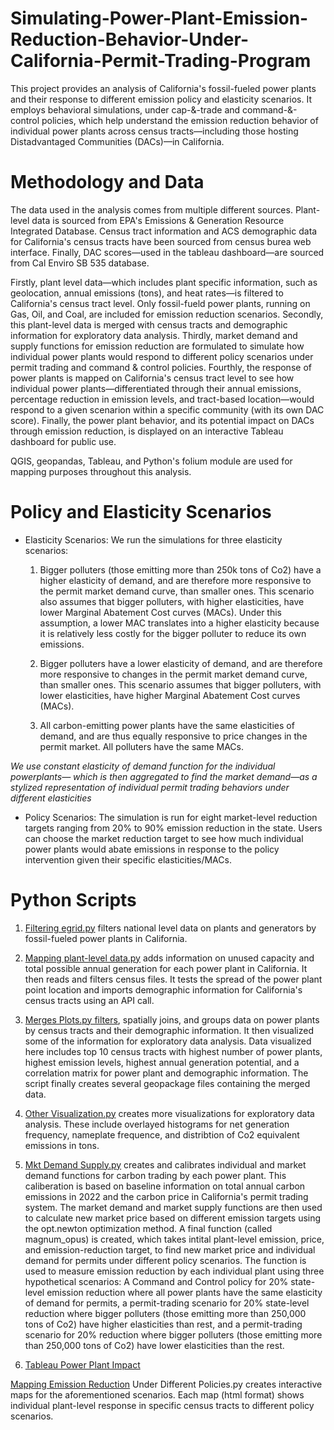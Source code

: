 # Simulating-Power-Plant-Emission-Reduction-Behavior-Under-California-Permit-Trading-Program
This project provides an analysis of California's fossil-fueled power plants and their response to different emission policy and elasticity scenarios. It employs behavioral simulations, under cap-&-trade and command-&-control policies, which help understand the emission reduction behavior of individual power plants across census tracts—including those hosting Distadvantaged Communities (DACs)—in California.

# Methodology and Data

The data used in the analysis comes from multiple different sources. Plant-level data is sourced from EPA's Emissions & Generation Resource Integrated Database. Census tract information and ACS demographic data for California's census tracts have been sourced from census burea web interface. Finally, DAC scores—used in the tableau dashboard—are sourced from Cal Enviro SB 535 database. 

Firstly, plant level data—which includes plant specific information, such as geolocation, annual emissions (tons), and heat rates—is filtered to California's census tract level. Only fossil-fueld power plants, running on Gas, Oil, and Coal, are included for emission reduction scenarios. Secondly, this plant-level data is merged with census tracts and demographic information for exploratory data analysis. Thirdly, market demand and supply functions for emission reduction are formulated to simulate how individual power plants would respond to different policy scenarios under permit trading and command & control policies. Fourthly, the response of power plants is mapped on California's census tract level to see how individual power plants—differentiated through their annual emissions, percentage reduction in emission levels, and tract-based location—would respond to a given scenarion within a specific community (with its own DAC score). Finally, the power plant behavior, and its potential impact on DACs through emission reduction, is displayed on an interactive Tableau dashboard for public use.

QGIS, geopandas, Tableau, and Python's folium module are used for mapping purposes throughout this analysis.

# Policy and Elasticity Scenarios

* Elasticity Scenarios: We run the simulations for three elasticity scenarios:

    1. Bigger polluters (those emitting more than 250k tons of Co2) have a higher elasticity of demand, and are therefore more responsive to the permit market demand curve, than smaller ones. This scenario also assumes that bigger polluters, with higher elasticities, have lower Marginal Abatement Cost curves (MACs). Under this assumption, a lower MAC translates into a higher elasticity because it is relatively less costly for the bigger polluter to reduce its own emissions. 

    2. Bigger polluters have a lower elasticity of demand, and are therefore more responsive to changes in the permit market demand curve, than smaller ones. This scenario assumes that bigger polluters, with lower elasticities, have higher Marginal Abatement Cost curves (MACs).

    3. All carbon-emitting power plants have the same elasticities of demand, and are thus equally responsive to price changes in the permit market. All polluters have the same MACs. 

*We use constant elasticity of demand function for the individual powerplants— which is then aggregated to find the market demand—as a stylized representation of individual permit trading behaviors under different elasticities*


* Policy Scenarios: The simulation is run for eight market-level reduction targets ranging from 20% to 90% emission reduction in the state. Users can choose the market reduction target to see how much individual power plants would abate emissions in response to the policy intervention given their specific elasticities/MACs. 


# Python Scripts

1. [Filtering egrid.py](https://github.com/Harisazeem/Simulating-Power-Plant-Emission-Reduction-Behavior-Under-California-s-Permit-Trading-Program/blob/main/Filtering%20egrid.py) filters national level data on plants and generators by fossil-fueled power plants in California. 

2. [Mapping plant-level data.py]() adds information on unused capacity and total possible annual generation for each power plant in California. It then reads and filters census files. It tests the spread of the power plant point location and imports demographic information for California's census tracts using an API call. 

3. [Merges Plots.py filters](), spatially joins, and groups data on power plants by census tracts and their demographic information. It then visualized some of the information for exploratory data analysis. Data visualized here includes top 10 census tracts with highest number of power plants, highest emission levels, highest annual generation potential, and a correlation matrix for power plant and demographic information. The script finally creates several geopackage files containing the merged data.

4. [Other Visualization.py]() creates more visualizations for exploratory data analysis. These include overlayed histograms for net generation frequency, nameplate frequence, and distribtion of Co2 equivalent emissions in tons. 

5. [Mkt Demand Supply.py]() creates and calibrates individual and market demand functions for carbon trading by each power plant. This caliberation is based on baseline information on total annual carbon emissions in 2022 and the carbon price in California's permit trading system. The market demand and market supply functions are then used to calculate new market price based on different emission targets using the opt.newton optimization method. A final function (called magnum_opus) is created, which takes intital plant-level emission, price, and emission-reduction target, to find new market price and individual demand for permits under different policy scenarios. The function is used to measure emission reduction by each individual plant using three hypothetical scenarios: A Command and Control policy for 20% state-level emission reduction where all power plants have the same elasticity of demand for permits, a permit-trading scenario for 20% state-level reduction where bigger polluters (those emitting more than 250,000 tons of Co2) have higher elasticities than rest, and a permit-trading scenario for 20% reduction where bigger polluters (those emitting more than 250,000 tons of Co2) have lower elasticities than the rest. 

6. [Tableau Power Plant Impact]() 

[Mapping Emission Reduction]() Under Different Policies.py creates interactive maps for the aforementioned scenarios. Each map (html format) shows individual plant-level response in specific census tracts to different policy scenarios.
